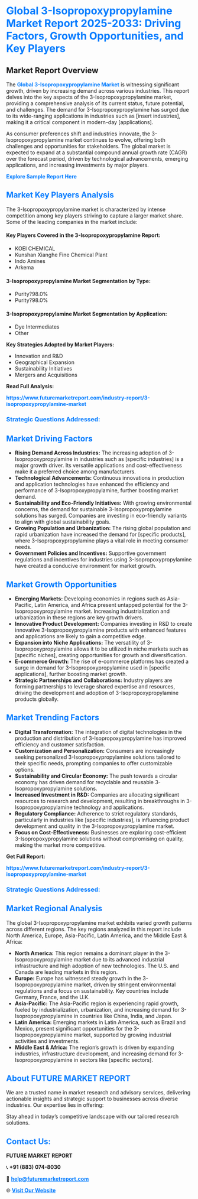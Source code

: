 <h1 style="color: #007BFF;">Global 3-Isopropoxypropylamine Market Report 2025-2033: Driving Factors, Growth Opportunities, and Key Players</h1>

<section id="overview">
<h2>Market Report Overview</h2>
<p>The <a href="https://www.futuremarketreport.com/industry-report/3-isopropoxypropylamine-market" style="color: #007BFF; text-decoration: none;"><strong>Global 3-Isopropoxypropylamine Market</strong></a> is witnessing significant growth, driven by increasing demand across various industries. This report delves into the key aspects of the 3-Isopropoxypropylamine market, providing a comprehensive analysis of its current status, future potential, and challenges. The demand for 3-Isopropoxypropylamine has surged due to its wide-ranging applications in industries such as [insert industries], making it a critical component in modern-day [applications].</p>
<p>As consumer preferences shift and industries innovate, the 3-Isopropoxypropylamine market continues to evolve, offering both challenges and opportunities for stakeholders. The global market is expected to expand at a substantial compound annual growth rate (CAGR) over the forecast period, driven by technological advancements, emerging applications, and increasing investments by major players.</p>
</section>

<section id="overview">
<p><a href="https://www.futuremarketreport.com/request-sample/reportId=114199" style="color: #007BFF; text-decoration: none;"><strong>Explore Sample Report Here</strong></a></p>
</section>

<section id="key-players">
<h2 style="color: #007BFF;">Market Key Players Analysis</h2>
<p>The 3-Isopropoxypropylamine market is characterized by intense competition among key players striving to capture a larger market share. Some of the leading companies in the market include:</p>
<h4>Key Players Covered in the 3-Isopropoxypropylamine Report:</h4>
<ul><li>KOEI CHEMICAL</li><li>Kunshan Xianghe Fine Chemical Plant</li><li>Indo Amines</li><li>Arkema</li></ul>
<h4>3-Isopropoxypropylamine Market Segmentation by Type:</h4>
<ul><li>Purity?98.0%</li><li>Purity?98.0%</li></ul>

<h4>3-Isopropoxypropylamine Market Segmentation by Application:</h4>
<ul><li>Dye Intermediates</li><li>Other</li></ul>
<p><strong>Key Strategies Adopted by Market Players:</strong></p>
<ul>
<li>Innovation and R&D</li>
<li>Geographical Expansion</li>
<li>Sustainability Initiatives</li>
<li>Mergers and Acquisitions</li>
</ul>
</section>

<section>
<p><strong>Read Full Analysis: </strong></p><a href="https://www.futuremarketreport.com/industry-report/3-isopropoxypropylamine-market" style="color: #007BFF; text-decoration: none;"><strong>https://www.futuremarketreport.com/industry-report/3-isopropoxypropylamine-market</strong></a>
<h3 style="color: #007BFF;">Strategic Questions Addressed:</h3>
</section>

<section id="driving-factors">
<h2 style="color: #007BFF;">Market Driving Factors</h2>
<ul>
<li><strong>Rising Demand Across Industries:</strong> The increasing adoption of 3-Isopropoxypropylamine in industries such as [specific industries] is a major growth driver. Its versatile applications and cost-effectiveness make it a preferred choice among manufacturers.</li>
<li><strong>Technological Advancements:</strong> Continuous innovations in production and application technologies have enhanced the efficiency and performance of 3-Isopropoxypropylamine, further boosting market demand.</li>
<li><strong>Sustainability and Eco-Friendly Initiatives:</strong> With growing environmental concerns, the demand for sustainable 3-Isopropoxypropylamine solutions has surged. Companies are investing in eco-friendly variants to align with global sustainability goals.</li>
<li><strong>Growing Population and Urbanization:</strong> The rising global population and rapid urbanization have increased the demand for [specific products], where 3-Isopropoxypropylamine plays a vital role in meeting consumer needs.</li>
<li><strong>Government Policies and Incentives:</strong> Supportive government regulations and incentives for industries using 3-Isopropoxypropylamine have created a conducive environment for market growth.</li>
</ul>
</section>

<section id="growth-opportunities">
<h2 style="color: #007BFF;">Market Growth Opportunities</h2>
<ul>
<li><strong>Emerging Markets:</strong> Developing economies in regions such as Asia-Pacific, Latin America, and Africa present untapped potential for the 3-Isopropoxypropylamine market. Increasing industrialization and urbanization in these regions are key growth drivers.</li>
<li><strong>Innovative Product Development:</strong> Companies investing in R&D to create innovative 3-Isopropoxypropylamine products with enhanced features and applications are likely to gain a competitive edge.</li>
<li><strong>Expansion into Niche Applications:</strong> The versatility of 3-Isopropoxypropylamine allows it to be utilized in niche markets such as [specific niches], creating opportunities for growth and diversification.</li>
<li><strong>E-commerce Growth:</strong> The rise of e-commerce platforms has created a surge in demand for 3-Isopropoxypropylamine used in [specific applications], further boosting market growth.</li>
<li><strong>Strategic Partnerships and Collaborations:</strong> Industry players are forming partnerships to leverage shared expertise and resources, driving the development and adoption of 3-Isopropoxypropylamine products globally.</li>
</ul>
</section>

<section id="trending-factors">
<h2 style="color: #007BFF;">Market Trending Factors</h2>
<ul>
<li><strong>Digital Transformation:</strong> The integration of digital technologies in the production and distribution of 3-Isopropoxypropylamine has improved efficiency and customer satisfaction.</li>
<li><strong>Customization and Personalization:</strong> Consumers are increasingly seeking personalized 3-Isopropoxypropylamine solutions tailored to their specific needs, prompting companies to offer customizable options.</li>
<li><strong>Sustainability and Circular Economy:</strong> The push towards a circular economy has driven demand for recyclable and reusable 3-Isopropoxypropylamine solutions.</li>
<li><strong>Increased Investment in R&D:</strong> Companies are allocating significant resources to research and development, resulting in breakthroughs in 3-Isopropoxypropylamine technology and applications.</li>
<li><strong>Regulatory Compliance:</strong> Adherence to strict regulatory standards, particularly in industries like [specific industries], is influencing product development and quality in the 3-Isopropoxypropylamine market.</li>
<li><strong>Focus on Cost-Effectiveness:</strong> Businesses are exploring cost-efficient 3-Isopropoxypropylamine solutions without compromising on quality, making the market more competitive.</li>
</ul>
</section>

<section>
<p><strong>Get Full Report: </strong></p><a href="https://www.futuremarketreport.com/industry-report/3-isopropoxypropylamine-market" style="color: #007BFF; text-decoration: none;"><strong>https://www.futuremarketreport.com/industry-report/3-isopropoxypropylamine-market</strong></a>
<h3 style="color: #007BFF;">Strategic Questions Addressed:</h3>
</section>


<section id="regional-analysis">
<h2 style="color: #007BFF;">Market Regional Analysis</h2>
<p>The global 3-Isopropoxypropylamine market exhibits varied growth patterns across different regions. The key regions analyzed in this report include North America, Europe, Asia-Pacific, Latin America, and the Middle East & Africa:</p>
<ul>
<li><strong>North America:</strong> This region remains a dominant player in the 3-Isopropoxypropylamine market due to its advanced industrial infrastructure and high adoption of new technologies. The U.S. and Canada are leading markets in this region.</li>
<li><strong>Europe:</strong> Europe has witnessed steady growth in the 3-Isopropoxypropylamine market, driven by stringent environmental regulations and a focus on sustainability. Key countries include Germany, France, and the U.K.</li>
<li><strong>Asia-Pacific:</strong> The Asia-Pacific region is experiencing rapid growth, fueled by industrialization, urbanization, and increasing demand for 3-Isopropoxypropylamine in countries like China, India, and Japan.</li>
<li><strong>Latin America:</strong> Emerging markets in Latin America, such as Brazil and Mexico, present significant opportunities for the 3-Isopropoxypropylamine market, supported by growing industrial activities and investments.</li>
<li><strong>Middle East & Africa:</strong> The region’s growth is driven by expanding industries, infrastructure development, and increasing demand for 3-Isopropoxypropylamine in sectors like [specific sectors].</li>
</ul>
</section>

<footer>
<h2 style="color: #007BFF;">About FUTURE MARKET REPORT</h2>
<p>We are a trusted name in market research and advisory services, delivering actionable insights and strategic support to businesses across diverse industries. Our expertise lies in offering:</p>

<p>Stay ahead in today’s competitive landscape with our tailored research solutions.</p>

<h2 style="color: #007BFF;">Contact Us:</h2>
<p><strong>FUTURE MARKET REPORT</strong></p>
<p>📞 <strong>+91 (883) 074-8030</strong></p>
<p>📧 <strong><a href="mailto:help@futuremarketreport.com" style="color: #007BFF;">help@futuremarketreport.com</a></strong></p>
<p>🌐 <strong><a href="https://www.futuremarketreport.com/" style="color: #007BFF;">Visit Our Website</a></strong></p>
</footer>